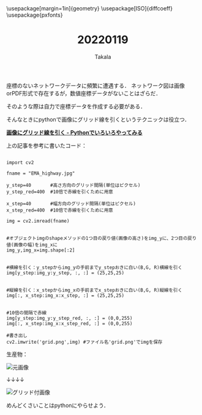 ﻿---
title: 20220119
yesterday: 20220118
tomorrow: 20220120
days: 754
author: Takala
header-includes:
  - \usepackage[margin=1in]{geometry}
  - \usepackage[ISO]{diffcoeff}
  - \usepackage{pxfonts}
---



座標のないネットワークデータに頻繁に遭遇する．
ネットワーク図は画像orPDF形式で存在するが，数値座標データがないことはざらだ．


そのような際は自力で座標データを作成する必要がある．


そんなときにpythonで画像にグリッド線を引くというテクニックは役立つ．


**[画像にグリッド線を引く - Pythonでいろいろやってみる](https://tat-pytone.hatenablog.com/entry/2019/03/28/233413)**


上の記事を参考に書いたコード：


```pyhon

import cv2

fname = "EMA_highway.jpg" 

y_step=40       #高さ方向のグリッド間隔(単位はピクセル)
y_step_red=400  #10倍で赤線を引くために用意

x_step=40       #幅方向のグリッド間隔(単位はピクセル)
x_step_red=400  #10倍で赤線を引くために用意

img = cv2.imread(fname) 


#オブジェクトimgのshapeメソッドの1つ目の戻り値(画像の高さ)をimg_yに、2つ目の戻り値(画像の幅)をimg_xに
img_y,img_x=img.shape[:2]  


#横線を引く：y_stepからimg_yの手前までy_stepおきに白い(B,G, R)横線を引く
img[y_step:img_y:y_step, :, :] = (25,25,25)


#縦線を引く：x_stepからimg_xの手前までx_stepおきに白い(B,G, R)縦線を引く
img[:, x_step:img_x:x_step, :] = (25,25,25)


#10倍の間隔で赤線
img[y_step:img_y:y_step_red, :, :] = (0,0,255)
img[:, x_step:img_x:x_step_red, :] = (0,0,255)

#書き出し
cv2.imwrite('grid.png',img) #ファイル名'grid.png'でimgを保存

```

生産物：


![元画像](https://i.imgur.com/y0YR9Vd.jpg)

↓↓↓↓

![グリッド付画像](https://i.imgur.com/D8qOhi0.png)



めんどくさいことはpythonにやらせよう．


